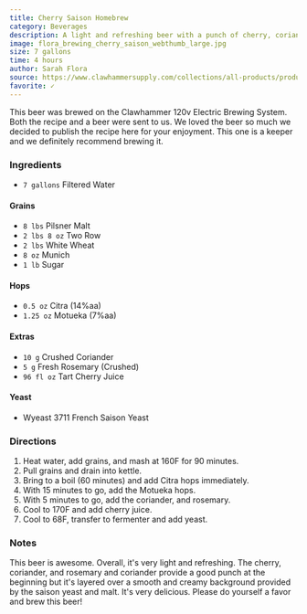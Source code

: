 ```yaml
---
title: Cherry Saison Homebrew
category: Beverages
description: A light and refreshing beer with a punch of cherry, coriander, and rosemary layered over a smooth and creamy background provided by the saison yeast and malt.
image: flora_brewing_cherry_saison_webthumb_large.jpg
size: 7 gallons
time: 4 hours
author: Sarah Flora
source: https://www.clawhammersupply.com/collections/all-products/products/digital-electric-120v-homebrew-beer-system
favorite: ✓
---
```


This beer was brewed on the Clawhammer 120v Electric Brewing System. Both the recipe and a beer were sent to us. We loved the beer so much we decided to publish the recipe here for your enjoyment. This one is a keeper and we definitely recommend brewing it.

### Ingredients

* `7 gallons` Filtered Water

#### Grains

* `8 lbs` Pilsner Malt
* `2 lbs 8 oz` Two Row
* `2 lbs` White Wheat
* `8 oz` Munich
* `1 lb` Sugar

#### Hops

* `0.5 oz` Citra (14%aa)
* `1.25 oz` Motueka (7%aa)

#### Extras

* `10 g` Crushed Coriander
* `5 g` Fresh Rosemary (Crushed)
* `96 fl oz` Tart Cherry Juice

#### Yeast

* Wyeast 3711 French Saison Yeast

### Directions

1. Heat water, add grains, and mash at 160F for 90 minutes.
2. Pull grains and drain into kettle.
3. Bring to a boil (60 minutes) and add Citra hops immediately.
4. With 15 minutes to go, add the Motueka hops.
5. With 5 minutes to go, add the coriander, and rosemary.
6. Cool to 170F and add cherry juice.
7. Cool to 68F, transfer to fermenter and add yeast.

### Notes

This beer is awesome. Overall, it's very light and refreshing. The cherry, coriander, and rosemary and coriander provide a good punch at the beginning but it's layered over a smooth and creamy background provided by the saison yeast and malt. It's very delicious. Please do yourself a favor and brew this beer!